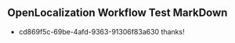## OpenLocalization Workflow Test MarkDown
* cd869f5c-69be-4afd-9363-91306f83a630 thanks!

<!--HONumber=Aug16_HO4-->


